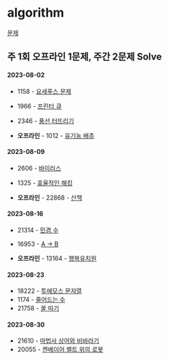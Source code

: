 # algorithm
[문제](https://github.com/tony9402/baekjoon)

## 주 1회 오프라인 1문제,  주간 2문제 Solve
 
#### 2023-08-02

- 1158 - [요세푸스 문제](https://www.acmicpc.net/problem/1158)
- 1966 - [프린터 큐](https://www.acmicpc.net/problem/1966)
- 2346 - [풍선 터뜨리기](https://www.acmicpc.net/problem/2346)

- **오프라인** - 1012 - [유기농 배추](https://www.acmicpc.net/problem/1012)

#### 2023-08-09

- 2606 - [바이러스](https://www.acmicpc.net/problem/2606)
- 1325 - [효율적인 해킹](https://www.acmicpc.net/problem/1325)

- **오프라인** - 22868 - [산책](https://www.acmicpc.net/problem/22868)
 
#### 2023-08-16
- 21314 - [민겸 수](https://www.acmicpc.net/problem/21314)
- 16953 - [A -> B](https://www.acmicpc.net/problem/16953)
  
- **오프라인** - 13164 - [행복유치원](https://www.acmicpc.net/problem/13164)

#### 2023-08-23
- 18222 - [투에모스 문자열](https://www.acmicpc.net/problem/18222)
- 1174 - [줄어드는 수](https://www.acmicpc.net/problem/1174)
- 21758 - [꿀 따기](https://www.acmicpc.net/problem/21758)

#### 2023-08-30
- 21610 - [마법사 상어와 비바라기](https://www.acmicpc.net/problem/21610)
- 20055 - [켄베이어 벨트 위의 로봇](https://www.acmicpc.net/problem/20055)

